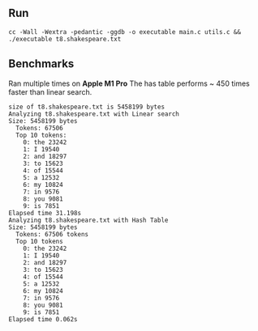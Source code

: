 ## Run

`cc -Wall -Wextra -pedantic -ggdb -o executable main.c utils.c && ./executable t8.shakespeare.txt`

## Benchmarks

Ran multiple times on **Apple M1 Pro**
The has table performs ~ 450 times faster than linear search.

```
size of t8.shakespeare.txt is 5458199 bytes
Analyzing t8.shakespeare.txt with Linear search
Size: 5458199 bytes
  Tokens: 67506
  Top 10 tokens: 
    0: the 23242
    1: I 19540
    2: and 18297
    3: to 15623
    4: of 15544
    5: a 12532
    6: my 10824
    7: in 9576
    8: you 9081
    9: is 7851
Elapsed time 31.198s
Analyzing t8.shakespeare.txt with Hash Table
Size: 5458199 bytes
  Tokens: 67506 tokens
  Top 10 tokens
    0: the 23242
    1: I 19540
    2: and 18297
    3: to 15623
    4: of 15544
    5: a 12532
    6: my 10824
    7: in 9576
    8: you 9081
    9: is 7851
Elapsed time 0.062s
```
